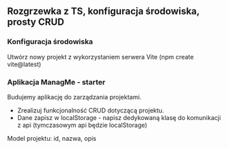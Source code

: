 ## Rozgrzewka z TS, konfiguracja środowiska, prosty CRUD

### Konfiguracja środowiska

Utwórz nowy projekt z wykorzystaniem serwera Vite (npm create vite@latest)

### Aplikacja ManagMe - starter

Budujemy aplikację do zarządzania projektami.

- Zrealizuj funkcjonalność CRUD dotyczącą projektu.
- Dane zapisz w localStorage - napisz dedykowaną klasę do komunikacji z api (tymczasowym api będzie localStorage)

Model projektu: id, nazwa, opis
